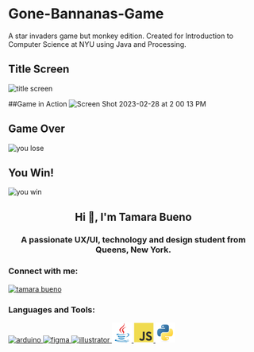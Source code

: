 # Gone-Bannanas-Game
A star invaders game but monkey edition. Created for Introduction to Computer Science at NYU using Java and Processing. 

## Title Screen
![title screen](https://user-images.githubusercontent.com/109610434/221946359-00e49c97-4660-4871-8098-4179814203ea.png)

##Game in Action
<img width="797" alt="Screen Shot 2023-02-28 at 2 00 13 PM" src="https://user-images.githubusercontent.com/109610434/221952968-73fd4c09-0ec3-4393-8c0b-42049a8ba2e4.png">

## Game Over
![you lose](https://user-images.githubusercontent.com/109610434/221946360-8cc5e51e-8201-4aea-ad71-d45589324841.png) 

## You Win!
![you win](https://user-images.githubusercontent.com/109610434/221946362-bc85b830-919f-4629-bf71-834caa3b524e.png) 


<h2 align="center">Hi 👋, I'm Tamara Bueno</h2>
<h3 align="center">A passionate UX/UI, technology and design student from Queens, New York.</h3>


<h3 align="left">Connect with me:</h3>
<p align="left">
<a href="https://www.linkedin.com/in/tamara-bueno-579678238/" target="blank"><img align="center" src="https://raw.githubusercontent.com/rahuldkjain/github-profile-readme-generator/master/src/images/icons/Social/linked-in-alt.svg" alt="tamara bueno" height="30" width="40" /></a>
</p>

<h3 align="left">Languages and Tools:</h3>
<p align="left"> <a href="https://www.arduino.cc/" target="_blank" rel="noreferrer"> <img src="https://cdn.worldvectorlogo.com/logos/arduino-1.svg" alt="arduino" width="40" height="40"/> </a> <a href="https://www.figma.com/" target="_blank" rel="noreferrer"> <img src="https://www.vectorlogo.zone/logos/figma/figma-icon.svg" alt="figma" width="40" height="40"/> </a> <a href="https://www.adobe.com/in/products/illustrator.html" target="_blank" rel="noreferrer"> <img src="https://www.vectorlogo.zone/logos/adobe_illustrator/adobe_illustrator-icon.svg" alt="illustrator" width="40" height="40"/> </a> <a href="https://www.java.com" target="_blank" rel="noreferrer"> <img src="https://raw.githubusercontent.com/devicons/devicon/master/icons/java/java-original.svg" alt="java" width="40" height="40"/> </a> <a href="https://developer.mozilla.org/en-US/docs/Web/JavaScript" target="_blank" rel="noreferrer"> <img src="https://raw.githubusercontent.com/devicons/devicon/master/icons/javascript/javascript-original.svg" alt="javascript" width="40" height="40"/> </a> <a href="https://www.python.org" target="_blank" rel="noreferrer"> <img src="https://raw.githubusercontent.com/devicons/devicon/master/icons/python/python-original.svg" alt="python" width="40" height="40"/> </a> </p>
